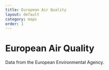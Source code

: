 ```yaml
---
title: European Air Quality
layout: default
category: maps
order: 1
---
```


# European Air Quality

Data from the European Environmental Agency.


<div id="mapid" style="height: 850px;"></div>
<link rel="stylesheet" href="https://unpkg.com/leaflet@1.6.0/dist/leaflet.css" integrity="sha512-xwE/Az9zrjBIphAcBb3F6JVqxf46+CDLwfLMHloNu6KEQCAWi6HcDUbeOfBIptF7tcCzusKFjFw2yuvEpDL9wQ==" crossorigin=""/>
<script src="https://cdn.plot.ly/plotly-latest.min.js"></script>
<script src="https://unpkg.com/leaflet@1.6.0/dist/leaflet.js" integrity="sha512-gZwIG9x3wUXg2hdXF6+rVkLF/0Vi9U8D2Ntg4Ga5I5BZpVkVxlJWbSQtXPSiUTtC0TjtGOmxa1AJPuV0CPthew==" crossorigin=""></script>
<script src='https://api.mapbox.com/mapbox.js/plugins/leaflet-fullscreen/v1.0.1/Leaflet.fullscreen.min.js'></script>
<link href='https://api.mapbox.com/mapbox.js/plugins/leaflet-fullscreen/v1.0.1/leaflet.fullscreen.css' rel='stylesheet' />
<script  src="https://unpkg.com/sta-map@1.1.1/dist/stam.min.js"></script>
<script type="text/javascript">
	var mymap = L.map('mapid').setView([51.505, 8.0], 4);
	mymap.addControl(new L.Control.Fullscreen());
	L.tileLayer('https://{s}.tile.iosb.fraunhofer.de/tiles/osmde/{z}/{x}/{y}.png', {
		attribution: 'Map data &copy; <a href="https://www.openstreetmap.org/">OpenStreetMap</a> contributors',
		maxZoom: 18
	}).addTo(mymap);
	L.stam({
		baseUrl: "https://airquality-frost.docker01.ilt-dmz.iosb.fraunhofer.de/v1.1",
		MarkerStyle: "yellow",
		clusterMin: 20,
		queryObject: {
			count: true,
			skip: 0,
			entityType: 'Things',
			filter: null,
			select: null,
			expand: null,
			top: 0
		}
	}).addTo(mymap);
</script>


